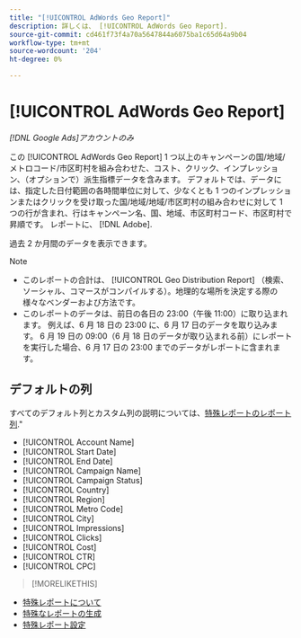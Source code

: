 ```yaml
---
title: "[!UICONTROL AdWords Geo Report]"
description: 詳しくは、 [!UICONTROL AdWords Geo Report].
source-git-commit: cd461f73f4a70a5647844a6075ba1c65d64a9b04
workflow-type: tm+mt
source-wordcount: '204'
ht-degree: 0%

---
```


# [!UICONTROL AdWords Geo Report]

*[!DNL Google Ads]アカウントのみ*

この [!UICONTROL AdWords Geo Report] 1 つ以上のキャンペーンの国/地域/メトロコード/市区町村を組み合わせた、コスト、クリック、インプレッション、（オプションで）派生指標データを含みます。 デフォルトでは、データには、指定した日付範囲の各時間単位に対して、少なくとも 1 つのインプレッションまたはクリックを受け取った国/地域/地域/市区町村の組み合わせに対して 1 つの行が含まれ、行はキャンペーン名、国、地域、市区町村コード、市区町村で昇順です。 レポートに、 [!DNL Adobe].

過去 2 か月間のデータを表示できます。

>[!NOTE]
>
>* このレポートの合計は、 [!UICONTROL Geo Distribution Report] （検索、ソーシャル、コマースがコンパイルする）。地理的な場所を決定する際の様々なベンダーおよび方法です。
>* このレポートのデータは、前日の各日の 23:00（午後 11:00）に取り込まれます。 例えば、6 月 18 日の 23:00 に、6 月 17 日のデータを取り込みます。 6 月 19 日の 09:00（6 月 18 日のデータが取り込まれる前）にレポートを実行した場合、6 月 17 日の 23:00 までのデータがレポートに含まれます。


## デフォルトの列

すべてのデフォルト列とカスタム列の説明については、[特殊レポートのレポート列](specialty-report-columns.md).&quot;

* [!UICONTROL Account Name]
* [!UICONTROL Start Date]
* [!UICONTROL End Date]
* [!UICONTROL Campaign Name]
* [!UICONTROL Campaign Status]
* [!UICONTROL Country]
* [!UICONTROL Region]
* [!UICONTROL Metro Code]
* [!UICONTROL City]
* [!UICONTROL Impressions]
* [!UICONTROL Clicks]
* [!UICONTROL Cost]
* [!UICONTROL CTR]
* [!UICONTROL CPC]

>[!MORELIKETHIS]
* [特殊レポートについて](specialty-report-about.md)
* [特殊なレポートの生成](specialty-report-generate.md)
* [特殊レポート設定](specialty-report-settings.md)

